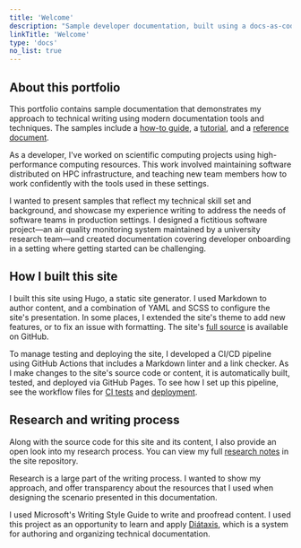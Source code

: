 ```yaml
---
title: 'Welcome'
description: "Sample developer documentation, built using a docs-as-code approach"
linkTitle: 'Welcome'
type: 'docs'
no_list: true
---
```


## About this portfolio

This portfolio contains sample documentation that demonstrates my approach to technical writing using modern documentation tools and techniques.
The samples include a [how-to guide](/get-started/quickstart), a [tutorial](/get-started/hpc-tutorial), and a [reference document](/reference/environment-variables).

As a developer, I've worked on scientific computing projects using high-performance computing resources.
This work involved maintaining software distributed on HPC infrastructure, and teaching new team members how to work confidently with the tools used in these settings.

I wanted to present samples that reflect my technical skill set and background, and showcase my experience writing to address the needs of software teams in production settings.
I designed a fictitious software project—an air quality monitoring system maintained by a university research team—and created documentation covering developer onboarding in a setting where getting started can be challenging.

## How I built this site

I built this site using Hugo, a static site generator.
I used Markdown to author content, and a combination of YAML and SCSS to configure the site's presentation.
In some places, I extended the site's theme to add new features, or to fix an issue with formatting.
The site's [full source](https://github.com/nandstand/sample-site) is available on GitHub.

To manage testing and deploying the site, I developed a CI/CD pipeline using GitHub Actions that includes a Markdown linter and a link checker.
As I make changes to the site's source code or content, it is automatically built, tested, and deployed via GitHub Pages.
To see how I set up this pipeline, see the workflow files for [CI tests](https://github.com/nandstand/sample-site/blob/main/.github/workflows/ci.yml) and [deployment](https://github.com/nandstand/sample-site/blob/main/.github/workflows/deploy.yml).

## Research and writing process

Along with the source code for this site and its content, I also provide an open look into my research process.
You can view my full [research notes](https://github.com/nandstand/sample-site/tree/main/reference) in the site repository.

Research is a large part of the writing process.
I wanted to show my approach, and offer transparency about the resources that I used when designing the scenario presented in this documentation.

I used Microsoft's Writing Style Guide to write and proofread content.
I used this project as an opportunity to learn and apply [Diátaxis](https://diataxis.fr/), which is a system for authoring and organizing technical documentation.
